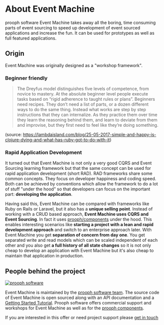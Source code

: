 # About Event Machine

prooph software Event Machine takes away all the boring, time consuming parts of event sourcing to speed up
development of event sourced applications and increase the fun. It can be used for prototypes as well as full featured applications.


## Origin

Event Machine was originally designed as a "workshop framework".

### Beginner friendly

> The Dreyfus model distinguishes five levels of competence, from novice to mastery. At the absolute beginner level people execute tasks based on “rigid adherence to taught rules or plans”. Beginners need recipes. They don’t need a list of parts, or a dozen different ways to do the same thing. Instead what works are step by step instructions that they can internalize. As they practice them over time they learn the reasoning behind them, and learn to deviate from them and improvise, but they first need to feel like they’re doing something.

(source: https://lambdaisland.com/blog/25-05-2017-simple-and-happy-is-clojure-dying-and-what-has-ruby-got-to-do-with-it)

### Rapid Application Development
It turned out that Event Machine is not only a very good CQRS and Event Sourcing learning framework but that the same concept
can be used for rapid application development (short RAD). RAD frameworks share some common concepts. They focus on developer
happiness and coding speed. Both can be achieved by conventions which allow the framework to do a lot of stuff "under the hood"
so that developers can focus on the important part: **developing the application**.

Having said this, Event Machine can be compared with frameworks like Ruby on Rails or Laravel, but it also has a **unique selling point**.
Instead of working with a CRUD based approach, **Event Machine uses CQRS and Event Sourcing**. In fact it uses [prooph/components](http://getprooph.org)
under the hood. This enables interesting scenarios like **starting a project with a lean and rapid development approach** and switch to an enterprise
approach later. With Event Machine you get **separation of concern from day one**. You get separated write and read models which can be scaled
independent of each other and you also get **a full history of all state changes** so it is not only cheap to develop an application
with Event Machine but it's also cheap to maintain that application in production. 

## People behind the project

[![prooph software](https://github.com/codeliner/php-ddd-cargo-sample/raw/master/docs/assets/prooph-software-logo.png)](http://prooph.de)

Event Machine is maintained by the [prooph software team](http://prooph-software.de/). The source code of Event Machine 
is open sourced along with an API documentation and a [Getting Started Tutorial](#). Prooph software offers commercial support and workshops
for Event Machine as well as for the [prooph components](http://getprooph.org/).

If you are interested in this offer or need project support please [get in touch](http://getprooph.org/#get-in-touch)